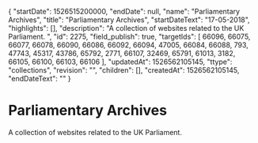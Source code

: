 {
  "startDate": 1526515200000, 
  "endDate": null, 
  "name": "Parliamentary Archives", 
  "title": "Parliamentary Archives", 
  "startDateText": "17-05-2018", 
  "highlights": [], 
  "description": "A collection of websites related to the UK Parliament. ", 
  "id": 2275, 
  "field_publish": true, 
  "targetIds": [
    66096, 
    66075, 
    66077, 
    66078, 
    66090, 
    66086, 
    66092, 
    66094, 
    47005, 
    66084, 
    66088, 
    793, 
    47743, 
    45317, 
    43786, 
    65792, 
    2771, 
    66107, 
    32469, 
    65791, 
    61013, 
    3182, 
    66105, 
    66100, 
    66103, 
    66106
  ], 
  "updatedAt": 1526562105145, 
  "ttype": "collections", 
  "revision": "", 
  "children": [], 
  "createdAt": 1526562105145, 
  "endDateText": ""
}

# Parliamentary Archives

A collection of websites related to the UK Parliament. 